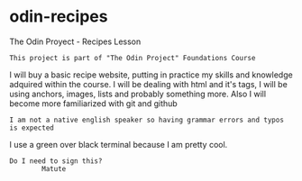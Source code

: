 # odin-recipes
The Odin Proyect - Recipes Lesson

	This project is part of "The Odin Project" Foundations Course
I will buy a basic recipe website, putting in practice my skills and knowledge adquired within
the course. I will be dealing with html and it's tags, I will be using anchors, images, lists 
and probably something more.
Also I will become more familiarized  with git and github

	I am not a native english speaker so having grammar errors and typos is expected
I use a green over black terminal because I am pretty cool.

	Do I need to sign this?
			Matute
